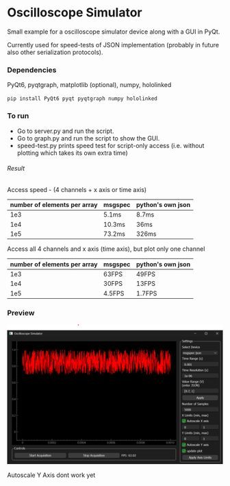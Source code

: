 # Oscilloscope Simulator

Small example for a oscilloscope simulator device along with a GUI in PyQt.

Currently used for speed-tests of JSON implementation (probably in future also other serialization protocols).

### Dependencies

PyQt6, pyqtgraph, matplotlib (optional), numpy, hololinked

`pip install PyQt6 pyqt pyqtgraph numpy hololinked`

### To run

- Go to server.py and run the script. 
- Go to graph.py and run the script to show the GUI.
- speed-test.py prints speed test for script-only access (i.e. without plotting which takes its own extra time)

###### Result

Access speed - (4 channels + x axis or time axis)

|number of elements per array | msgspec | python's own json |
|------------|---------|---------|
|1e3| 5.1ms   | 8.7ms |
|1e4| 10.3ms  | 36ms  |
|1e5| 73.2ms  | 326ms |

Access all 4 channels and x axis (time axis), but plot only one channel

|number of elements per array | msgspec | python's own json |
|----------------------|---------|---------|
|1e3| 63FPS | 49FPS |
|1e4| 30FPS | 13FPS |
|1e5| 4.5FPS | 1.7FPS |

### Preview

![Image 1](results/msgspec-1000.png) 

Autoscale Y Axis dont work yet